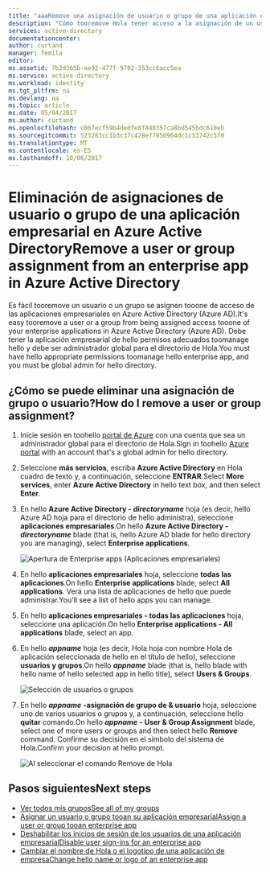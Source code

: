 ```yaml
---
title: "aaaRemove una asignación de usuario o grupo de una aplicación de empresa en Azure Active Directory | Documentos de Microsoft"
description: "Cómo tooremove Hola tener acceso a la asignación de un usuario o grupo de una aplicación de empresa en Azure Active Directory"
services: active-directory
documentationcenter: 
author: curtand
manager: femila
editor: 
ms.assetid: 7b2d365b-ae92-477f-9702-353cc6acc5ea
ms.service: active-directory
ms.workload: identity
ms.tgt_pltfrm: na
ms.devlang: na
ms.topic: article
ms.date: 05/04/2017
ms.author: curtand
ms.openlocfilehash: c067ecf59b4dedfe8f848357ca8bd545bdc610eb
ms.sourcegitcommit: 523283cc1b3c37c428e77850964dc1c33742c5f0
ms.translationtype: MT
ms.contentlocale: es-ES
ms.lasthandoff: 10/06/2017
---
```

# <a name="remove-a-user-or-group-assignment-from-an-enterprise-app-in-azure-active-directory"></a><span data-ttu-id="ea2cc-103">Eliminación de asignaciones de usuario o grupo de una aplicación empresarial en Azure Active Directory</span><span class="sxs-lookup"><span data-stu-id="ea2cc-103">Remove a user or group assignment from an enterprise app in Azure Active Directory</span></span>
<span data-ttu-id="ea2cc-104">Es fácil tooremove un usuario o un grupo se asignen tooone de acceso de las aplicaciones empresariales en Azure Active Directory (Azure AD).</span><span class="sxs-lookup"><span data-stu-id="ea2cc-104">It's easy tooremove a user or a group from being assigned access tooone of your enterprise applications in Azure Active Directory (Azure AD).</span></span> <span data-ttu-id="ea2cc-105">Debe tener la aplicación empresarial de hello permisos adecuados toomanage hello y debe ser administrador global para el directorio de Hola.</span><span class="sxs-lookup"><span data-stu-id="ea2cc-105">You must have hello appropriate permissions toomanage hello enterprise app, and you must be global admin for hello directory.</span></span>

## <a name="how-do-i-remove-a-user-or-group-assignment"></a><span data-ttu-id="ea2cc-106">¿Cómo se puede eliminar una asignación de grupo o usuario?</span><span class="sxs-lookup"><span data-stu-id="ea2cc-106">How do I remove a user or group assignment?</span></span>
1. <span data-ttu-id="ea2cc-107">Inicie sesión en toohello [portal de Azure](https://portal.azure.com) con una cuenta que sea un administrador global para el directorio de Hola.</span><span class="sxs-lookup"><span data-stu-id="ea2cc-107">Sign in toohello [Azure portal](https://portal.azure.com) with an account that's a global admin for hello directory.</span></span>
2. <span data-ttu-id="ea2cc-108">Seleccione **más servicios**, escriba **Azure Active Directory** en Hola cuadro de texto y, a continuación, seleccione **ENTRAR**.</span><span class="sxs-lookup"><span data-stu-id="ea2cc-108">Select **More services**, enter **Azure Active Directory** in hello text box, and then select **Enter**.</span></span>
3. <span data-ttu-id="ea2cc-109">En hello **Azure Active Directory - *directoryname***  hoja (es decir, hello Azure AD hoja para el directorio de hello administra), seleccione **aplicaciones empresariales**.</span><span class="sxs-lookup"><span data-stu-id="ea2cc-109">On hello **Azure Active Directory - *directoryname*** blade (that is, hello Azure AD blade for hello directory you are managing), select **Enterprise applications**.</span></span>

    ![Apertura de Enterprise apps (Aplicaciones empresariales)](./media/active-directory-coreapps-remove-assignment-user-azure-portal/open-enterprise-apps.png)
4. <span data-ttu-id="ea2cc-111">En hello **aplicaciones empresariales** hoja, seleccione **todas las aplicaciones**.</span><span class="sxs-lookup"><span data-stu-id="ea2cc-111">On hello **Enterprise applications** blade, select **All applications**.</span></span> <span data-ttu-id="ea2cc-112">Verá una lista de aplicaciones de hello que puede administrar.</span><span class="sxs-lookup"><span data-stu-id="ea2cc-112">You'll see a list of hello apps you can manage.</span></span>
5. <span data-ttu-id="ea2cc-113">En hello **aplicaciones empresariales - todas las aplicaciones** hoja, seleccione una aplicación.</span><span class="sxs-lookup"><span data-stu-id="ea2cc-113">On hello **Enterprise applications - All applications** blade, select an app.</span></span>
6. <span data-ttu-id="ea2cc-114">En hello ***appname*** hoja (es decir, Hola hoja con nombre Hola de aplicación seleccionada de hello en el título de hello), seleccione **usuarios y grupos**.</span><span class="sxs-lookup"><span data-stu-id="ea2cc-114">On hello ***appname*** blade (that is, hello blade with hello name of hello selected app in hello title), select **Users & Groups**.</span></span>

    ![Selección de usuarios o grupos](./media/active-directory-coreapps-remove-assignment-user-azure-portal/remove-app-users.png)
7. <span data-ttu-id="ea2cc-116">En hello ***appname*** **-asignación de grupo de & usuario** hoja, seleccione uno de varios usuarios o grupos y, a continuación, seleccione hello **quitar** comando.</span><span class="sxs-lookup"><span data-stu-id="ea2cc-116">On hello ***appname*** **- User & Group Assignment** blade, select one of more users or groups and then select hello **Remove** command.</span></span> <span data-ttu-id="ea2cc-117">Confirme su decisión en el símbolo del sistema de Hola.</span><span class="sxs-lookup"><span data-stu-id="ea2cc-117">Confirm your decision at hello prompt.</span></span>

    ![Al seleccionar el comando Remove de Hola](./media/active-directory-coreapps-remove-assignment-user-azure-portal/remove-users.png)

## <a name="next-steps"></a><span data-ttu-id="ea2cc-119">Pasos siguientes</span><span class="sxs-lookup"><span data-stu-id="ea2cc-119">Next steps</span></span>
* [<span data-ttu-id="ea2cc-120">Ver todos mis grupos</span><span class="sxs-lookup"><span data-stu-id="ea2cc-120">See all of my groups</span></span>](active-directory-groups-view-azure-portal.md)
* [<span data-ttu-id="ea2cc-121">Asignar un usuario o grupo tooan su aplicación empresarial</span><span class="sxs-lookup"><span data-stu-id="ea2cc-121">Assign a user or group tooan enterprise app</span></span>](active-directory-coreapps-assign-user-azure-portal.md)
* [<span data-ttu-id="ea2cc-122">Deshabilitar los inicios de sesión de los usuarios de una aplicación empresarial</span><span class="sxs-lookup"><span data-stu-id="ea2cc-122">Disable user sign-ins for an enterprise app</span></span>](active-directory-coreapps-disable-app-azure-portal.md)
* [<span data-ttu-id="ea2cc-123">Cambiar el nombre de Hola o el logotipo de una aplicación de empresa</span><span class="sxs-lookup"><span data-stu-id="ea2cc-123">Change hello name or logo of an enterprise app</span></span>](active-directory-coreapps-change-app-logo-user-azure-portal.md)
